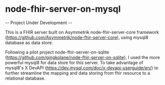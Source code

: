 # node-fhir-server-on-mysql

-- Project Under Development --

This is a FHIR server built on Asymmetrik node-fhir-server-core framework (https://github.com/Asymmetrik/node-fhir-server-core), using mysql8 database as data store.

Following a pilot project node-fhir-server-on-sqlite (https://github.com/gingkolane/node-fhir-server-on-sqlite), I used the more powerful mysql8 for data store for this server. To take advantage of mysql8's X DevAPI (https://dev.mysql.com/doc/x-devapi-userguide/en/) to further streamline the mapping and data storing from fhir resource to a relational database. 

